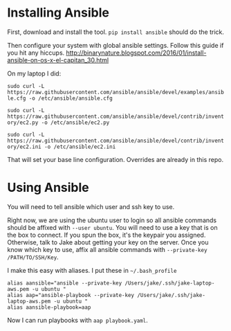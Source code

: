 # Installing Ansible

First, download and install the tool. `pip install ansible` should do the trick.

Then configure your system with global ansible settings. Follow this guide if you hit any hiccups. http://binarynature.blogspot.com/2016/01/install-ansible-on-os-x-el-capitan_30.html

On my laptop I did:

`sudo curl -L https://raw.githubusercontent.com/ansible/ansible/devel/examples/ansible.cfg -o /etc/ansible/ansible.cfg`

`sudo curl -L https://raw.githubusercontent.com/ansible/ansible/devel/contrib/inventory/ec2.py -o /etc/ansible/ec2.py`

`sudo curl -L https://raw.githubusercontent.com/ansible/ansible/devel/contrib/inventory/ec2.ini -o /etc/ansible/ec2.ini`

That will set your base line configuration. Overrides are already in this repo.

# Using Ansible

You will need to tell ansible which user and ssh key to use.

Right now, we are using the ubuntu user to login so all ansible commands should be affixed with `--user ubuntu`. You will need to use a key that is on the box to connect. If you spun the box, it's the keypair you assigned. Otherwise, talk to Jake about getting your key on the server. Once you know which key to use, affix all ansible commands with `--private-key /PATH/TO/SSH/Key`.

I make this easy with aliases. I put these in `~/.bash_profile`

```
alias aansible="ansible --private-key /Users/jake/.ssh/jake-laptop-aws.pem -u ubuntu "
alias aap="ansible-playbook --private-key /Users/jake/.ssh/jake-laptop-aws.pem -u ubuntu "
alias aansible-playbook=aap
```

Now I can run playbooks with `aap playbook.yaml`.
